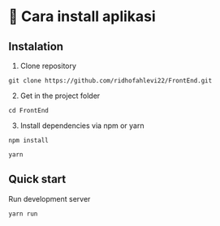 # 🤘 Cara install aplikasi

## Instalation 

1. Clone repository
```shell
git clone https://github.com/ridhofahlevi22/FrontEnd.git
```
2. Get in the project folder
```shell
cd FrontEnd
```
3. Install dependencies via npm or yarn
```shell
npm install
```
```shell
yarn
```

## Quick start
Run development server
```shell
yarn run
```